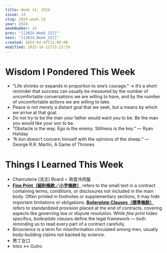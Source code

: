 ```yaml
---
title: Week 14, 2024
issue: 14
slug: 2024-week-14
year: 2024
weekNumber: 14
prev: "[[2024_Week_13]]"
next: "[[2024_Week_15]]"
created: 2024-04-07T12:00:00
modified: 2025-10-21T15:22:59
---
```


# Wisdom I Pondered This Week

* “Life shrinks or expands in proportion to one’s courage.” → It’s a short reminder that success can usually be measured by the number of uncomfortable conversations we are willing to have, and by the number of uncomfortable actions we are willing to take.
* Peace is not merely a distant goal that we seek, but a means by which we arrive at that goal.
* Do not try to be the man your father would want you to be. Be the man you would like your son to be.
* “Obstacle is the way. Ego is the enemy. Stillness is the key.” — Ryan Holiday
* “A lion doesn’t concern himself with the opinions of the sheep.” ― George R.R. Martin, A Game of Thrones

# Things I Learned This Week

* Charcuterie (法文) Board = 熟食冷肉盤
* **[Fine Print（細則條款／小字條款）]([https://www.google.com/search?q=Fine+Print](https://www.google.com/search?q=Fine+Print))** refers to the small text in a contract containing terms, conditions, or disclosures not included in the main body. Often printed in footnotes or supplementary sections, it may hide important limitations or obligations. **[Boilerplate Clauses（標準條款）]([https://www.google.com/search?q=Boilerplate+Clauses](https://www.google.com/search?q=Boilerplate+Clauses))** refers to standardized provision placed at the end of contracts, covering aspects like governing law or dispute resolution. While _fine print_ hides specifics, _boilerplate clauses_ define the legal framework — both reminding us to read every part of a contract carefully.
* Broscience is a term for misinformation circulated among men, usually body-building claims not backed by science.
* 男丁女口
* Intro ↔ Outro

